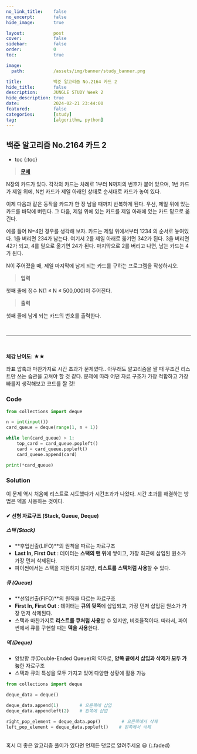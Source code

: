 ```yaml
---
no_link_title:    false 
no_excerpt:       false 
hide_image:       true

layout:           post
cover:            false
sidebar:          false
order:            0      
toc:              true

image:
  path:           /assets/img/banner/study_banner.png

title:            백준 알고리즘 No.2164 카드 2
hide_title:       false
description:      JUNGLE STUDY Week 2
hide_description: true
date:             2024-02-21 23:44:00
featured:         false
categories:       [study]
tag:              [algorithm, python]
---
```


## 백준 알고리즘 No.2164 카드 2

* toc
{:toc}

> [**문제**](https://www.acmicpc.net/problem/2164)

N장의 카드가 있다. 각각의 카드는 차례로 1부터 N까지의 번호가 붙어 있으며, 
1번 카드가 제일 위에, N번 카드가 제일 아래인 상태로 순서대로 카드가 놓여 있다.

이제 다음과 같은 동작을 카드가 한 장 남을 때까지 반복하게 된다. 
우선, 제일 위에 있는 카드를 바닥에 버린다. 그 다음, 제일 위에 있는 카드를 제일 아래에 있는 카드 밑으로 옮긴다.

예를 들어 N=4인 경우를 생각해 보자. 카드는 제일 위에서부터 1234 의 순서로 놓여있다. 
1을 버리면 234가 남는다. 여기서 2를 제일 아래로 옮기면 342가 된다. 
3을 버리면 42가 되고, 4를 밑으로 옮기면 24가 된다. 마지막으로 2를 버리고 나면, 남는 카드는 4가 된다.

N이 주어졌을 때, 제일 마지막에 남게 되는 카드를 구하는 프로그램을 작성하시오.

> **입력**

첫째 줄에 정수 N(1 ≤ N ≤ 500,000)이 주어진다.

> **출력** 

첫째 줄에 남게 되는 카드의 번호를 출력한다.

<br>

---

<br>

**체감 난이도**: ★★

좌표 압축과 마찬가지로 시간 초과가 문제였다.. 
아무래도 알고리즘을 짤 때 무조건 리스트만 쓰는 습관을 고쳐야 할 것 같다.
문제에 따라 어떤 자료 구조가 가장 적합하고 가장 빠를지 생각해보고 코드를 짤 것!

### Code
```python
from collections import deque

n = int(input())
card_queue = deque(range(1, n + 1))

while len(card_queue) > 1:
    top_card = card_queue.popleft()
    card = card_queue.popleft()
    card_queue.append(card)

print(*card_queue)
```

### Solution

이 문제 역시 처음에 리스트로 시도했다가 시간초과가 나왔다.
시간 초과를 해결하는 방법은 덱을 사용하는 것이다. 

#### ✔ 선형 자료구조 (Stack, Queue, Deque)
##### 스택 (Stack)
- **후입선출(LIFO)**의 원칙을 따르는 자료구조
- **Last In, First Out** : 데이터는 **스택의 맨 위**에 쌓이고, 가장 최근에 삽입된 원소가 가장 먼저 삭제된다.
- 파이썬에서는 스택을 지원하지 않지만, **리스트를 스택처럼 사용**할 수 있다.

##### 큐 (Queue)
- **선입선출(FIFO)**의 원칙을 따르는 자료구조
- **First In, First Out** : 데이터는 **큐의 뒷쪽**에 삽입되고, 가장 먼저 삽입된 원소가 가장 먼저 삭제된다.
- 스택과 마찬가지로 **리스트를 큐처럼 사용**할 수 있지만, 비효율적이다. 따라서, 파이썬에서 큐를 구현할 때는 **덱을 사용**한다.

##### 덱 (Deque)
- 양방향 큐(Double-Ended Queue)의 약자로, **양쪽 끝에서 삽입과 삭제가 모두 가능**한 자료구조
- 스택과 큐의 특성을 모두 가지고 있어 다양한 상황에 활용 가능

```Python
from collections import deque

deque_data = deque()

deque_data.append(1)        # 오른쪽에 삽입
deque_data.appendleft(2)    # 왼쪽에 삽입

right_pop_element = deque_data.pop()        # 오른쪽에서 삭제
left_pop_element = deque_data.popleft()    # 왼쪽에서 삭제
```

<br>
혹시 더 좋은 알고리즘 풀이가 있다면 언제든 댓글로 알려주세요 😃
{:.faded}